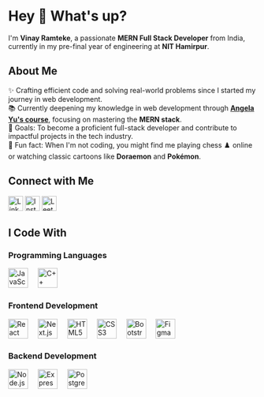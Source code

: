 <h1 align="left">Hey 👋 What's up?</h1>

<p align="left">
  I'm <strong>Vinay Ramteke</strong>, a passionate <strong>MERN Full Stack Developer</strong> from India, currently in my pre-final year of engineering at <strong>NIT Hamirpur</strong>.
</p>

<h2 align="left">About Me</h2>

<p align="left">
  ✨ Crafting efficient code and solving real-world problems since I started my journey in web development.<br>
  📚 Currently deepening my knowledge in web development through <a href="https://www.udemy.com/course/the-complete-web-development-bootcamp/" target="_blank"><strong>Angela Yu's course</strong></a>, focusing on mastering the <strong>MERN stack</strong>.<br>
  🎯 Goals: To become a proficient full-stack developer and contribute to impactful projects in the tech industry.<br>
  🎲 Fun fact: When I'm not coding, you might find me playing chess ♟️ online or watching classic cartoons like <strong>Doraemon</strong> and <strong>Pokémon</strong>.
</p>

<h2 align="left">Connect with Me</h2>

<p align="left">
  <a href="www.linkedin.com/in/vinay-ramteke" target="_blank"><img src="https://raw.githubusercontent.com/rahuldkjain/github-profile-readme-generator/master/src/images/icons/Social/linked-in-alt.svg" alt="LinkedIn" height="30" width="30" /></a>
  <a href="https://instagram.com/vinay_r04" target="_blank"><img src="https://raw.githubusercontent.com/rahuldkjain/github-profile-readme-generator/master/src/images/icons/Social/instagram.svg" alt="Instagram" height="30" width="30" /></a>
  <a href="https://www.leetcode.com/vinay_ramteke" target="_blank"><img src="https://raw.githubusercontent.com/rahuldkjain/github-profile-readme-generator/master/src/images/icons/Social/leet-code.svg" alt="LeetCode" height="30" width="30" /></a>
</p>

<h2 align="left">I Code With</h2>

<h3 align="left">Programming Languages</h3>
<div align="left">
  <img src="https://cdn.jsdelivr.net/gh/devicons/devicon/icons/javascript/javascript-original.svg" height="40" alt="JavaScript" title="JavaScript" />
  <img width="12" />
  <img src="https://cdn.jsdelivr.net/gh/devicons/devicon/icons/cplusplus/cplusplus-original.svg" height="40" alt="C++" title="C++" />
</div>

<h3 align="left">Frontend Development</h3>
<div align="left">
  <img src="https://cdn.jsdelivr.net/gh/devicons/devicon/icons/react/react-original.svg" height="40" alt="React" title="React" />
  <img width="12" />
  <img src="https://cdn.jsdelivr.net/gh/devicons/devicon/icons/nextjs/nextjs-original.svg" height="40" alt="Next.js" title="Next.js" />
  <img width="12" />
  <img src="https://cdn.jsdelivr.net/gh/devicons/devicon/icons/html5/html5-original-wordmark.svg" height="40" alt="HTML5" title="HTML5" />
  <img width="12" />
  <img src="https://cdn.jsdelivr.net/gh/devicons/devicon/icons/css3/css3-original-wordmark.svg" height="40" alt="CSS3" title="CSS3" />
  <img width="12" />
  <img src="https://cdn.jsdelivr.net/gh/devicons/devicon/icons/bootstrap/bootstrap-plain-wordmark.svg" height="40" alt="Bootstrap" title="Bootstrap" />
  <img width="12" />
  <img src="https://www.vectorlogo.zone/logos/figma/figma-icon.svg" height="40" alt="Figma" title="Figma" />
</div>

<h3 align="left">Backend Development</h3>
<div align="left">
  <img src="https://cdn.jsdelivr.net/gh/devicons/devicon/icons/nodejs/nodejs-original-wordmark.svg" height="40" alt="Node.js" title="Node.js" />
  <img width="12" />
  <img src="https://cdn.jsdelivr.net/gh/devicons/devicon/icons/express/express-original-wordmark.svg" height="40" alt="Express.js" title="Express.js" />
  <img width="12" />
  <img src="https://cdn.jsdelivr.net/gh/devicons/devicon/icons/postgresql/postgresql-original-wordmark.svg" height="40" alt="PostgreSQL" title="PostgreSQL" />
</div>

